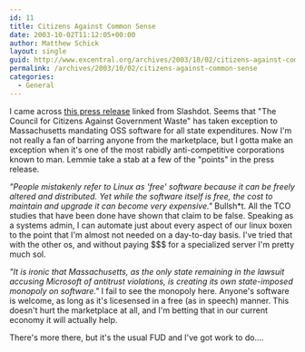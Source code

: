 ```yaml
---
id: 11
title: Citizens Against Common Sense
date: 2003-10-02T11:12:05+00:00
author: Matthew Schick
layout: single
guid: http://www.excentral.org/archives/2003/10/02/citizens-against-common-sense/
permalink: /archives/2003/10/02/citizens-against-common-sense
categories:
  - General
---
```

I came across [this press
release](http://www.cagw.org/site/PageServer?pagename=news_NewsRelease_09302003b)
linked from Slashdot.  Seems that "The Council for Citizens
Against Government Waste" has taken exception to Massachusetts mandating OSS
software for all state expenditures.  Now I'm not really a fan of barring anyone
from the marketplace, but I gotta make an exception when it's one of the most
rabidly anti-competitive corporations known to man.  Lemmie take a stab at a few
of the "points" in the press release.

*"People mistakenly refer to Linux as 'free' software because it can be freely
altered and distributed. Yet while the software itself is free, the cost to
maintain and upgrade it can become very expensive."*  Bullsh*t.  All the TCO
studies that have been done have shown that claim to be false.  Speaking as a
systems admin, I can automate just about every aspect of our linux boxen to the
point that I'm almost not needed on a day-to-day basis.  I've tried that with
the other os, and without paying $$$ for a specialized server I'm pretty much
sol.

*"It is ironic that Massachusetts, as the only state remaining in the lawsuit
accusing Microsoft of antitrust violations, is creating its own state-imposed
monopoly on software."*  I fail to see the monopoly here.  Anyone's software
is welcome, as long as it's licesensed in a free (as in speech) manner.  This
doesn't hurt the marketplace at all, and I'm betting that in our current economy
it will actually help.

There's more there, but it's the usual FUD and I've got work to do....
